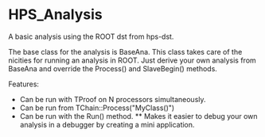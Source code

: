 # HPS_Analysis

A basic analysis using the ROOT dst from hps-dst.

The base class for the analysis is BaseAna. This class takes care of the nicities for running an analysis in ROOT. 
Just derive your own analysis from BaseAna and override the Process() and SlaveBegin() methods.

Features:
* Can be run with TProof on N processors simultaneously.
* Can be run from TChain::Process("MyClass()")
* Can be run with the Run() method.
** Makes it easier to debug your own analysis in a debugger by creating a mini application.



